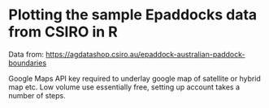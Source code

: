 # Plotting the sample Epaddocks data from CSIRO in R

Data from:
https://agdatashop.csiro.au/epaddock-australian-paddock-boundaries

Google Maps API key required to underlay google map of satellite or hybrid map etc. Low volume use essentially free, setting up account takes a number of steps.